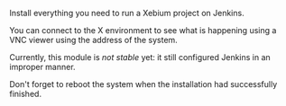 Install everything you need to run a Xebium project on Jenkins.

You can connect to the X environment to see what is happening using a VNC viewer using the address of the system.

Currently, this module is *not stable* yet: it still configured Jenkins in an improper manner.

Don't forget to reboot the system when the installation had successfully finished.
